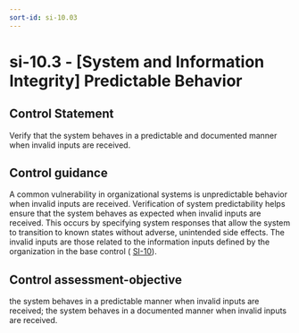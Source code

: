 ```yaml
---
sort-id: si-10.03
---
```


# si-10.3 - \[System and Information Integrity\] Predictable Behavior

## Control Statement

Verify that the system behaves in a predictable and documented manner when invalid inputs are received.

## Control guidance

A common vulnerability in organizational systems is unpredictable behavior when invalid inputs are received. Verification of system predictability helps ensure that the system behaves as expected when invalid inputs are received. This occurs by specifying system responses that allow the system to transition to known states without adverse, unintended side effects. The invalid inputs are those related to the information inputs defined by the organization in the base control ( [SI-10](#si-10)).

## Control assessment-objective

the system behaves in a predictable manner when invalid inputs are received;
the system behaves in a documented manner when invalid inputs are received.

